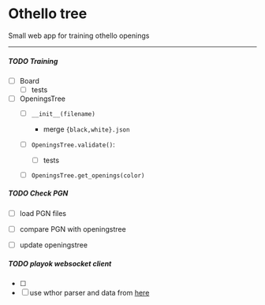 # Othello tree

Small web app for training othello openings

---

##### TODO Training
- [ ] Board
    - [ ] tests
- [ ] OpeningsTree
    - [ ] `__init__(filename)`
        - merge `{black,white}.json`
    - [ ] `OpeningsTree.validate()`:
        - [ ] tests
    - [ ] `OpeningsTree.get_openings(color)`


##### TODO Check PGN
- [ ] load PGN files
- [ ] compare PGN with openingstree
- [ ] update openingstree


##### TODO playok websocket client
- [ ]
- [ ] use wthor parser and data from [here](https://github.com/wjaskowski/dnnothello/blob/master/games/othello_data.py)
